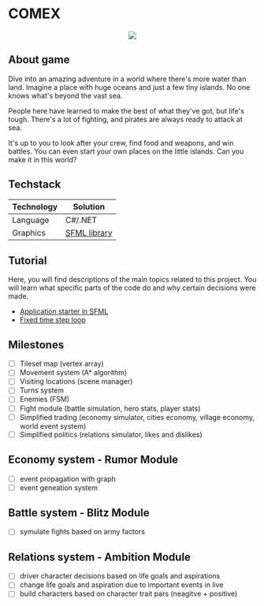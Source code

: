 # COMEX
<p align="center">
  <img src="https://github.com/kpiekara/comex/assets/5881352/e8f65a46-3cab-4e35-8a61-aa9df4b35860" />
</p>
  
## About game
Dive into an amazing adventure in a world where there's more water than land. Imagine a place with huge oceans and just a few tiny islands. No one knows what's beyond the vast sea.

People here have learned to make the best of what they've got, but life's tough. There's a lot of fighting, and pirates are always ready to attack at sea.

It's up to you to look after your crew, find food and weapons, and win battles. You can even start your own places on the little islands. Can you make it in this world?

## Techstack 

|Technology|Solution|
|---|---|
|Language|C#/.NET|
|Graphics|[SFML library](https://www.sfml-dev.org/)|

## Tutorial 

Here, you will find descriptions of the main topics related to this project. You will learn what specific parts of the code do and why certain decisions were made.

* [Application starter in SFML](docs/SFML%20application.md)
* [Fixed time step loop](docs/Fixed%20time%20step.md)

## Milestones

- [ ] Tileset map (vertex array)
- [ ] Movement system (A* algorithm)
- [ ] Visiting locations (scene manager)
- [ ] Turns system
- [ ] Enemies (FSM)
- [ ] Fight module (battle simulation, hero stats, player stats)
- [ ] Simplified trading (economy simulator, cities economy, village economy, world event system)
- [ ] Simplified politics (relations simulator, likes and dislikes)

## Economy system - Rumor Module

- [ ] event propagation with graph
- [ ] event geneation system

## Battle system - Blitz Module

- [ ] symulate fights based on army factors

## Relations system - Ambition Module

- [ ] driver character decisions based on life goals and aspirations
- [ ] change life goals and aspiration due to important events in live
- [ ] build characters based on character trait pars (neagitve + positive)
